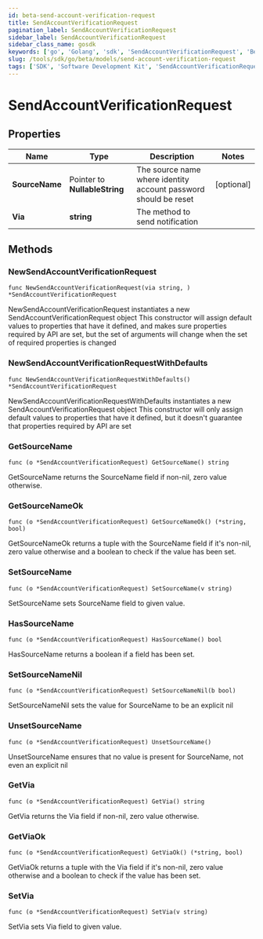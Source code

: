 ```yaml
---
id: beta-send-account-verification-request
title: SendAccountVerificationRequest
pagination_label: SendAccountVerificationRequest
sidebar_label: SendAccountVerificationRequest
sidebar_class_name: gosdk
keywords: ['go', 'Golang', 'sdk', 'SendAccountVerificationRequest', 'BetaSendAccountVerificationRequest'] 
slug: /tools/sdk/go/beta/models/send-account-verification-request
tags: ['SDK', 'Software Development Kit', 'SendAccountVerificationRequest', 'BetaSendAccountVerificationRequest']
---
```


# SendAccountVerificationRequest

## Properties

Name | Type | Description | Notes
------------ | ------------- | ------------- | -------------
**SourceName** | Pointer to **NullableString** | The source name where identity account password should be reset | [optional] 
**Via** | **string** | The method to send notification | 

## Methods

### NewSendAccountVerificationRequest

`func NewSendAccountVerificationRequest(via string, ) *SendAccountVerificationRequest`

NewSendAccountVerificationRequest instantiates a new SendAccountVerificationRequest object
This constructor will assign default values to properties that have it defined,
and makes sure properties required by API are set, but the set of arguments
will change when the set of required properties is changed

### NewSendAccountVerificationRequestWithDefaults

`func NewSendAccountVerificationRequestWithDefaults() *SendAccountVerificationRequest`

NewSendAccountVerificationRequestWithDefaults instantiates a new SendAccountVerificationRequest object
This constructor will only assign default values to properties that have it defined,
but it doesn't guarantee that properties required by API are set

### GetSourceName

`func (o *SendAccountVerificationRequest) GetSourceName() string`

GetSourceName returns the SourceName field if non-nil, zero value otherwise.

### GetSourceNameOk

`func (o *SendAccountVerificationRequest) GetSourceNameOk() (*string, bool)`

GetSourceNameOk returns a tuple with the SourceName field if it's non-nil, zero value otherwise
and a boolean to check if the value has been set.

### SetSourceName

`func (o *SendAccountVerificationRequest) SetSourceName(v string)`

SetSourceName sets SourceName field to given value.

### HasSourceName

`func (o *SendAccountVerificationRequest) HasSourceName() bool`

HasSourceName returns a boolean if a field has been set.

### SetSourceNameNil

`func (o *SendAccountVerificationRequest) SetSourceNameNil(b bool)`

 SetSourceNameNil sets the value for SourceName to be an explicit nil

### UnsetSourceName
`func (o *SendAccountVerificationRequest) UnsetSourceName()`

UnsetSourceName ensures that no value is present for SourceName, not even an explicit nil
### GetVia

`func (o *SendAccountVerificationRequest) GetVia() string`

GetVia returns the Via field if non-nil, zero value otherwise.

### GetViaOk

`func (o *SendAccountVerificationRequest) GetViaOk() (*string, bool)`

GetViaOk returns a tuple with the Via field if it's non-nil, zero value otherwise
and a boolean to check if the value has been set.

### SetVia

`func (o *SendAccountVerificationRequest) SetVia(v string)`

SetVia sets Via field to given value.



